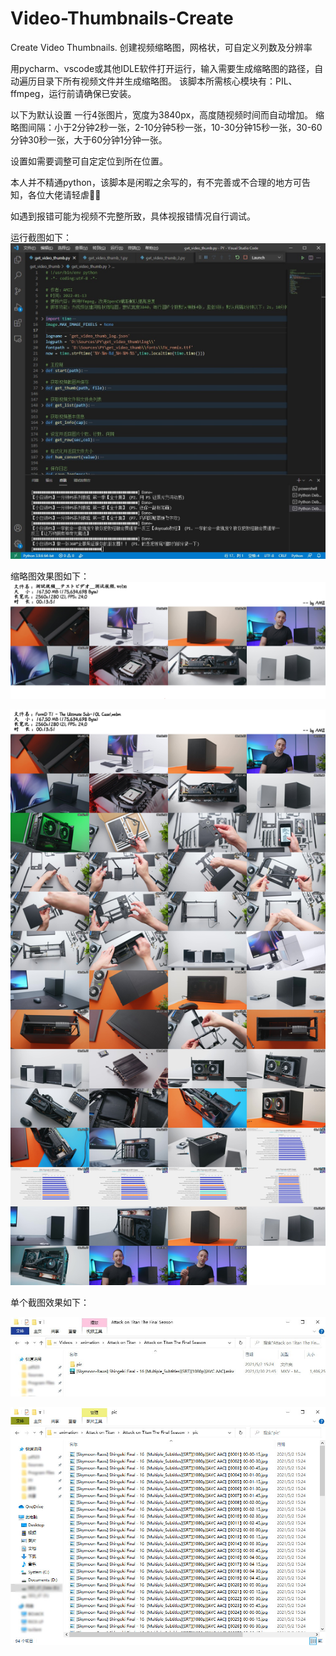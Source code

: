 # Video-Thumbnails-Create
Create Video Thumbnails. 创建视频缩略图，网格状，可自定义列数及分辨率

用pycharm、vscode或其他IDLE软件打开运行，输入需要生成缩略图的路径，自动遍历目录下所有视频文件并生成缩略图。
该脚本所需核心模块有：PIL、ffmpeg，运行前请确保已安装。

以下为默认设置
一行4张图片，宽度为3840px，高度随视频时间而自动增加。
缩略图间隔：小于2分钟2秒一张，2-10分钟5秒一张，10-30分钟15秒一张，30-60分钟30秒一张，大于60分钟1分钟一张。

设置如需要调整可自定定位到所在位置。

本人并不精通python，该脚本是闲暇之余写的，有不完善或不合理的地方可告知，各位大佬请轻虐🙌🙌

如遇到报错可能为视频不完整所致，具体视报错情况自行调试。

运行截图如下：
![image](https://github.com/Amii-Henin/Video-Thumbnails-Creater/blob/19b18d5f72d31ae8db5daf3a51133870730c4896/sample/get_video_thumb_running.jpg)

缩略图效果图如下：
![image](https://github.com/Amii-Henin/Video-Thumbnails-Creater/blob/687a8cfbf00f6cad3093a7b1ee0cb2d528dfd683/%E6%B8%AC%E8%A9%A6%E8%A6%96%E9%A0%BB__%E3%83%86%E3%82%B9%E3%83%88%E3%83%93%E3%83%87%E3%82%AA__%E6%B5%8B%E8%AF%95%E8%A7%86%E9%A2%91_thumb.jpg)

![image](https://github.com/Amii-Henin/Video-Thumbnails-Creater/blob/687a8cfbf00f6cad3093a7b1ee0cb2d528dfd683/FormD%20T1%20-%20The%20Ultimate%20Sub-10L%20Case!_thumb.jpg)


单个截图效果如下：

![image](https://github.com/Amii-Henin/Video-Thumbnails-Creater/blob/2b528e6a4efa801e745688df55940fd2837c8d60/sample/SinglePic.jpg)

![image](https://github.com/Amii-Henin/Video-Thumbnails-Creater/blob/2b528e6a4efa801e745688df55940fd2837c8d60/sample/SinglePics.jpg)
